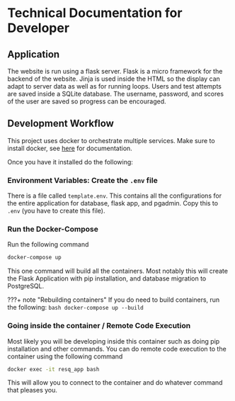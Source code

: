 # Technical Documentation for Developer

## Application
The website is run using a flask server. Flask is a micro framework for the backend of the website. Jinja is used inside the HTML so the display can adapt to server data as well as for running loops. Users and test attempts are saved inside a SQLite database. The username, password, and scores of the user are saved so progress can be encouraged.

## Development Workflow
This project uses docker to orchestrate multiple services. Make sure to install docker, see [here](https://docs.docker.com/get-docker/) for documentation.

Once you have it installed do the following:

### Environment Variables: Create the `.env` file
There is a file called `template.env`. This contains all the configurations for the entire application for database, flask app, and pgadmin. Copy this to `.env` (you have to create this file).

### Run the Docker-Compose
Run the following command
```bash
docker-compose up
```

This one command will build all the containers. Most notably this will create the Flask Application with pip installation, and database migration to PostgreSQL.

???+ note "Rebuilding containers"
    If you do need to build containers, run the following:
    ```bash
    docker-compose up --build
    ```

### Going inside the container / Remote Code Execution
Most likely you will be developing inside this container such as doing pip installation and other commands. You can do remote code execution to the container using the following command
```bash
docker exec -it resq_app bash
```

This will allow you to connect to the container and do whatever command that pleases you.
